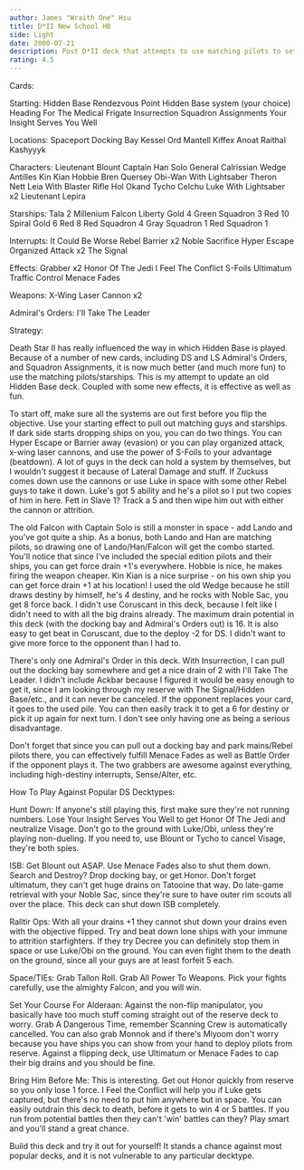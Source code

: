 ```yaml
---
author: James "Wraith One" Hsu
title: D*II New School HB
side: Light
date: 2000-07-21
description: Post D*II deck that attempts to use matching pilots to set up massive drains in space.  Lots of evasion and beatdown ability.
rating: 4.5
---
```

Cards: 

Starting:
Hidden Base
Rendezvous Point
Hidden Base system (your choice)
Heading For The Medical Frigate
Insurrection
Squadron Assignments
Your Insight Serves You Well

Locations:
Spaceport Docking Bay
Kessel
Ord Mantell
Kiffex
Anoat
Raithal
Kashyyyk

Characters:
Lieutenant Blount
Captain Han Solo
General Calrissian
Wedge Antilles
Kin Kian
Hobbie
Bren Quersey
Obi-Wan With Lightsaber
Theron Nett
Leia With Blaster Rifle
Hol Okand
Tycho Celchu
Luke With Lightsaber x2
Lieutenant Lepira

Starships:
Tala 2
Millenium Falcon
Liberty
Gold 4
Green Squadron 3
Red 10
Spiral
Gold 6
Red 8
Red Squadron 4
Gray Squadron 1
Red Squadron 1

Interrupts:
It Could Be Worse
Rebel Barrier x2
Noble Sacrifice
Hyper Escape
Organized Attack x2
The Signal

Effects:
Grabber x2
Honor Of The Jedi
I Feel The Conflict
S-Foils
Ultimatum
Traffic Control
Menace Fades

Weapons:
X-Wing Laser Cannon x2

Admiral's Orders:
I'll Take The Leader

Strategy: 

Death Star II has really influenced the way in which Hidden Base is played.  Because of a number of new cards, including DS and LS Admiral's Orders, and Squadron Assignments, it is now much better (and much more fun) to use the matching pilots/starships.  This is my attempt to update an old Hidden Base deck.  Coupled with some new effects, it is effective as well as fun.

To start off, make sure all the systems are out first before you flip the objective.  Use your starting effect to pull out matching guys and starships.  If dark side starts dropping ships on you, you can do two things.  You can Hyper Escape or Barrier away (evasion) or you can play organized attack, x-wing laser cannons, and use the power of S-Foils to your advantage (beatdown).  A lot of guys in the deck can hold a system by themselves, but I wouldn't suggest it because of Lateral Damage and stuff.  If Zuckuss comes down use the cannons or use Luke in space with some other Rebel guys to take it down.  Luke's got 5 ability and he's a pilot so I put two copies of him in here.	Fett in Slave 1?  Track a 5 and then wipe him out with either the cannon or attrition.

The old Falcon with Captain Solo is still a monster in space - add Lando and you've got quite a ship.	As a bonus, both Lando and Han are matching pilots, so drawing one of Lando/Han/Falcon will get the combo started.  You'll notice that since I've included the special edition pilots and their ships, you can get force drain +1's everywhere.  Hobbie is nice, he makes firing the weapon cheaper.  Kin Kian is a nice surprise - on his own ship you can get force drain +1 at his location!  I used the old Wedge because he still draws destiny by himself, he's 4 destiny, and he rocks with Noble Sac, you get 8 force back.  I didn't use Coruscant in this deck, because I felt like I didn't need to with all the big drains already.  The maximum drain potential in this deck (with the docking bay and Admiral's Orders out) is 16.  It is also easy to get beat in Coruscant, due to the deploy -2 for DS.  I didn't want to give more force to the opponent than I had to.

There's only one Admiral's Order in this deck.  With Insurrection, I can pull out the docking bay somewhere and get a nice drain of 2 with I'll Take The Leader.  I didn't include Ackbar because I figured it would be easy enough to get it, since I am looking through my reserve with The Signal/Hidden Base/etc., and it can never be canceled.  If the opponent replaces your card, it goes to the used pile.  You can then easily track it to get a 6 for destiny or pick it up again for next turn.  I don't see only having one as being a serious disadvantage.

Don't forget that since you can pull out a docking bay and park mains/Rebel pilots there, you can effectively fulfill Menace Fades as well as Battle Order if the opponent plays it.  The two grabbers are awesome against everything, including high-destiny interrupts, Sense/Alter, etc.

How To Play Against Popular DS Decktypes:

Hunt Down: If anyone's still playing this, first make sure they're not running numbers.  Lose Your Insight Serves You Well to get Honor Of The Jedi and neutralize Visage.  Don't go to the ground with Luke/Obi, unless they're playing non-dueling.  If you need to, use Blount or Tycho to cancel Visage, they're both spies.

ISB: Get Blount out ASAP.  Use Menace Fades also to shut them down.  Search and Destroy?  Drop docking bay, or get Honor.  Don't forget ultimatum, they can't get huge drains on Tatooine that way.  Do late-game retrieval with your Noble Sac, since they're sure to have outer rim scouts all over the place.  This deck can shut down ISB completely.

Ralltir Ops: With all your drains +1 they cannot shut down your drains even with the objective flipped.  Try and beat down lone ships with your immune to attrition starfighters.  If they try Decree you can definitely stop them in space or use Luke/Obi on the ground.  You can even fight them to the death on the ground, since all your guys are at least forfeit 5 each.

Space/TIEs: Grab Tallon Roll.  Grab All Power To Weapons.  Pick your fights carefully, use the almighty Falcon, and you will win.

Set Your Course For Alderaan: Against the non-flip manipulator, you basically have too much stuff coming straight out of the reserve deck to worry.  Grab A Dangerous Time, remember Scanning Crew is automatically cancelled.	You can also grab Monnok and if there's Miyoom don't worry because you have ships you can show from your hand to deploy pilots from reserve.	Against a flipping deck, use Ultimatum or Menace Fades to cap their big drains and you should be fine.

Bring Him Before Me: This is interesting.  Get out Honor quickly from reserve so you only lose 1 force.  I Feel the Conflict will help you if Luke gets captured, but there's no need to put him anywhere but in space.  You can easily outdrain this deck to death, before it gets to win 4 or 5 battles.  If you run from potential battles then they can't 'win' battles can they?  Play smart and you'll stand a great chance.

Build this deck and try it out for yourself! It stands a chance against most popular decks, and it is not vulnerable to any particular decktype.
